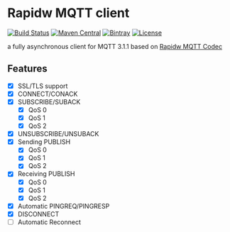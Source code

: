 # Rapidw MQTT client

[![Build Status](https://travis-ci.org/rapidw/mqtt-client.svg?branch=master)](https://travis-ci.org/rapidw/mqtt-client)
[![Maven Central](http://img.shields.io/maven-central/v/io.rapidw.mqtt/rapidw-mqtt-client)](https://search.maven.org/artifact/io.rapidw.mqtt/rapidw-mqtt-client)
[![Bintray](http://img.shields.io/bintray/v/rapidw/maven/rapidw-mqtt-client)](https://bintray.com/pvtyuan/maven/rapidw-mqtt-client/_latestVersion)
[![License](https://img.shields.io/github/license/rapidw/mqtt-client)](https://github.com/rapidw/mqtt-client/blob/master/LICENSE)

a fully asynchronous client for MQTT 3.1.1 based on [Rapidw MQTT Codec](https://github.com/rapidw/mqtt-codec) 

## Features
- [x] SSL/TLS support
- [x] CONNECT/CONACK
- [x] SUBSCRIBE/SUBACK
    * [x] QoS 0
    * [x] QoS 1
    * [x] QoS 2
- [x] UNSUBSCRIBE/UNSUBACK
- [x] Sending PUBLISH
    * [x] QoS 0
    * [x] QoS 1
    * [x] QoS 2
- [x] Receiving PUBLISH
    * [x] QoS 0
    * [x] QoS 1
    * [x] QoS 2
- [x] Automatic PINGREQ/PINGRESP
- [x] DISCONNECT
- [ ] Automatic Reconnect

